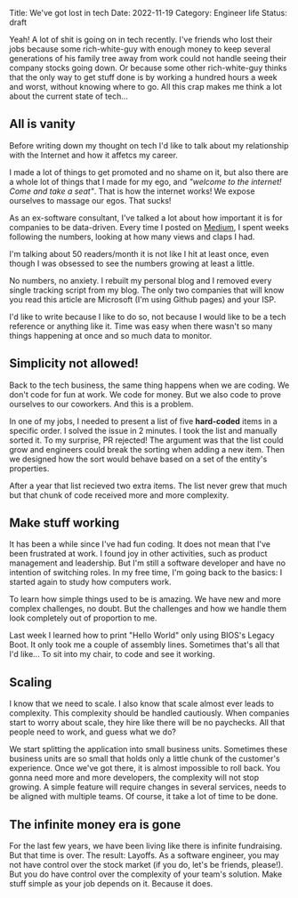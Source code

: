 Title: We've got lost in tech
Date: 2022-11-19
Category: Engineer life
Status: draft

Yeah! A lot of shit is going on in tech recently. I've friends who lost their jobs
because some rich-white-guy with enough money to keep several generations of his family tree
away from work could not handle seeing their company stocks going down.
Or because some other rich-white-guy thinks that the only way to get stuff done is by
working a hundred hours a week and worst, without knowing where to go. All this crap makes me
think a lot about the current state of tech...

## All is vanity

Before writing  down my thought on tech I'd like to talk about my relationship with the
Internet and how it affetcs my career.

I made a lot of things to get promoted and no shame on it, but also there are a whole lot of
things that I made for my ego, and _"welcome to the internet! Come and take a seat"_.
That is how the internet works! We expose ourselves to massage our egos. That sucks!

As an ex-software consultant, I've talked a lot about how important it is for companies to be
data-driven. 
Every time I posted on [Medium](https://maniero.medium.com/),
I spent weeks following the numbers, looking at how many views and claps I had.

I'm talking about 50 readers/month it is not like I hit at least once, even though I was
obsessed to see the numbers growing at least a little. 

No numbers, no anxiety. I rebuilt my personal blog and I removed every single tracking script from my blog.
The only two companies that will know you read this article are 
Microsoft (I'm using Github pages) and your ISP.

I'd like to write because I like to do so, not because I would like
to be a tech reference or anything like it. Time was easy when there wasn't so many things
happening at once and so much data to monitor.

## Simplicity not allowed!

Back to the tech business, the same thing happens when we are coding. 
We don't code for fun at work. We code for money. But we also code to prove ourselves to our
coworkers. And this is a problem.

In one of my jobs, I needed to present a list of five **hard-coded** items in a specific
order. I solved the issue in 2 minutes. I took the list and manually sorted it.
To my surprise, PR rejected! The argument was that the list could grow and engineers
could break the sorting when adding a new item.
Then we designed how the sort would behave based on a set of the entity's properties.

After a year that list recieved two extra items. The list never grew that much but that
chunk of code received more and more complexity.

## Make stuff working

It has been a while since I've had fun coding. It does not mean that I've been frustrated
at work. I found joy in other activities, such as product management and leadership.
But I'm still a software developer and have no intention of switching roles. In my free time,
I'm going back to the basics: I started again to study how computers work. 

To learn how simple things used to be is amazing. We have new and more complex challenges,
no doubt. But the challenges and how we handle them look completely out of proportion to me.

Last week I learned how to print "Hello World" only using BIOS's Legacy Boot.
It only took me a couple of assembly lines. Sometimes
that's all that I'd like... To sit into my chair, to code and see it working.

## Scaling 

I know that we need to scale. I also know that scale almost ever leads to complexity.
This complexity should be handled cautiously. When companies start to worry about scale,
they hire like there will be no paychecks. 
All that people need to work, and guess what we do?

We start splitting the application into small business units. Sometimes these business units
are so small that holds only a little chunk of the customer's experience. Once we've got there,
it is almost impossible to roll back. You gonna need more and more developers,
the complexity will not stop growing. A simple feature will require changes in
several services, needs to be aligned with multiple teams. Of course, it take a lot of time
to be done. 

## The infinite money era is gone

For the last few years, we have been living like there is infinite fundraising. But that
time is over. The result: Layoffs. As a software engineer, you may not have control
over the stock market (if you do, let's be friends, please!).
But you do have control over the complexity of your team's solution.
Make stuff simple as your job depends on it. Because it does.
